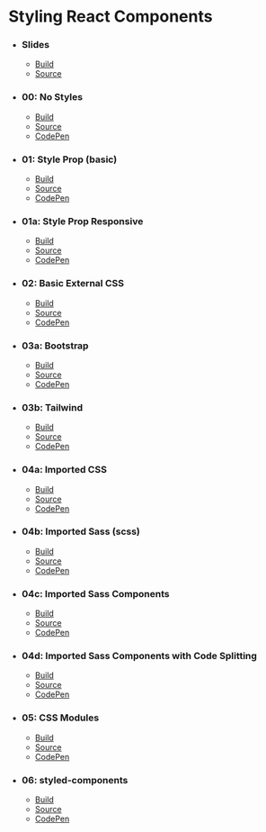 # Styling React Components

- ### Slides
  - [Build](https://clereact-styling-react-components-slides.netlify.com)
  - [Source](https://github.com/danieltott/styling-react-components-slides)
- ### 00: No Styles
  - [Build](https://00-no-styles--clereact-styling-react-components.netlify.com/)
  - [Source](https://github.com/danieltott/Styling-React-Components/tree/00-no-styles)
  - [CodePen](https://codesandbox.io/s/github/danieltott/Styling-React-Components/tree/00-no-styles)
- ### 01: Style Prop (basic)
  - [Build](https://01-style-prop--clereact-styling-react-components.netlify.com/)
  - [Source](https://github.com/danieltott/Styling-React-Components/tree/01-style-prop)
  - [CodePen](https://codesandbox.io/s/github/danieltott/Styling-React-Components/tree/01-style-prop)
- ### 01a: Style Prop Responsive
  - [Build](https://01a-style-prop-responsive--clereact-styling-react-components.netlify.com/)
  - [Source](https://github.com/danieltott/Styling-React-Components/tree/01a-style-prop-responsive)
  - [CodePen](https://codesandbox.io/s/github/danieltott/Styling-React-Components/tree/01a-style-prop-responsive)
- ### 02: Basic External CSS
  - [Build](https://02-basic-external-css--clereact-styling-react-components.netlify.com/)
  - [Source](https://github.com/danieltott/Styling-React-Components/tree/02-basic-external-css)
  - [CodePen](https://codesandbox.io/s/github/danieltott/Styling-React-Components/tree/02-basic-external-css)
- ### 03a: Bootstrap
  - [Build](https://03a-bootstrap--clereact-styling-react-components.netlify.com/)
  - [Source](https://github.com/danieltott/Styling-React-Components/tree/03a-bootstrap)
  - [CodePen](https://codesandbox.io/s/github/danieltott/Styling-React-Components/tree/03a-bootstrap)
- ### 03b: Tailwind
  - [Build](https://03b-tailwind--clereact-styling-react-components.netlify.com/)
  - [Source](https://github.com/danieltott/Styling-React-Components/tree/03b-tailwind)
  - [CodePen](https://codesandbox.io/s/github/danieltott/Styling-React-Components/tree/03b-tailwind)
- ### 04a: Imported CSS
  - [Build](https://04a-imported-css--clereact-styling-react-components.netlify.com/)
  - [Source](https://github.com/danieltott/Styling-React-Components/tree/04a-imported-css)
  - [CodePen](https://codesandbox.io/s/github/danieltott/Styling-React-Components/tree/04a-imported-css)
- ### 04b: Imported Sass (scss)
  - [Build](https://04b-imported-scss--clereact-styling-react-components.netlify.com/)
  - [Source](https://github.com/danieltott/Styling-React-Components/tree/04b-imported-scss)
  - [CodePen](https://codesandbox.io/s/github/danieltott/Styling-React-Components/tree/04b-imported-scss)
- ### 04c: Imported Sass Components
  - [Build](https://04c-imported-scss-components--clereact-styling-react-components.netlify.com/)
  - [Source](https://github.com/danieltott/Styling-React-Components/tree/04c-imported-scss-components)
  - [CodePen](https://codesandbox.io/s/github/danieltott/Styling-React-Components/tree/04c-imported-scss-components)
- ### 04d: Imported Sass Components with Code Splitting
  - [Build](https://04d-imported-scss-lazyload--clereact-styling-react-components.netlify.com/)
  - [Source](https://github.com/danieltott/Styling-React-Components/tree/04d-imported-scss-lazyload)
  - [CodePen](https://codesandbox.io/s/github/danieltott/Styling-React-Components/tree/04d-imported-scss-lazyload)
- ### 05: CSS Modules
  - [Build](https://05-css-modules--clereact-styling-react-components.netlify.com/)
  - [Source](https://github.com/danieltott/Styling-React-Components/tree/05-css-modules)
  - [CodePen](https://codesandbox.io/s/github/danieltott/Styling-React-Components/tree/05-css-modules)
- ### 06: styled-components
  - [Build](https://06-styled-components--clereact-styling-react-components.netlify.com/)
  - [Source](https://github.com/danieltott/Styling-React-Components/tree/06-styled-components)
  - [CodePen](https://codesandbox.io/s/github/danieltott/Styling-React-Components/tree/06-styled-components)
